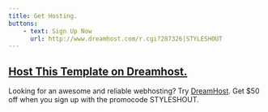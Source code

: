 ```yaml
---
title: Get Hosting.
buttons:
	- text: Sign Up Now
	  url: http://www.dreamhost.com/r.cgi?287326|STYLESHOUT
---
```

## [Host This Template on Dreamhost.](http://www.dreamhost.com/r.cgi?287326|STYLESHOUT)</a>

Looking for an awesome and reliable webhosting? Try <a href="http://www.dreamhost.com/r.cgi?287326|STYLESHOUT"><span>DreamHost</span></a>.
Get <span>$50 off</span> when you sign up with the promocode <span>STYLESHOUT</span>.
